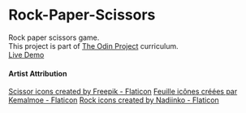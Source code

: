 # Rock-Paper-Scissors
Rock paper scissors game.  
This project is part of [The Odin Project](https://www.theodinproject.com/) curriculum.  
[Live Demo](https://yassinebenabdelaziz.github.io/rock-paper-scissors/)


#### Artist Attribution
<a href="https://www.flaticon.com/free-icons/scissor" title="scissor icons">Scissor icons created by Freepik - Flaticon</a>
<a href="https://www.flaticon.com/fr/icones-gratuites/feuille" title="feuille icônes">Feuille icônes créées par Kemalmoe - Flaticon</a>
<a href="https://www.flaticon.com/free-icons/rock" title="rock icons">Rock icons created by Nadiinko - Flaticon</a>